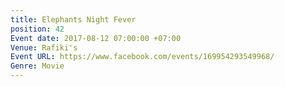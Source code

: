 ```yaml
---
title: Elephants Night Fever
position: 42
Event date: 2017-08-12 07:00:00 +07:00
Venue: Rafiki's
Event URL: https://www.facebook.com/events/169954293549968/
Genre: Movie
---
```


